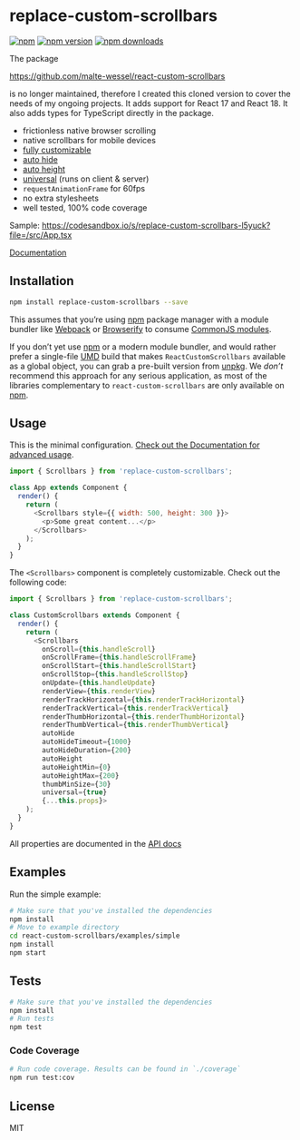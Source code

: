replace-custom-scrollbars
=========================

[![npm](https://img.shields.io/badge/npm-replace--custom--scrollbars-brightgreen.svg?style=flat-square)]()
[![npm version](https://img.shields.io/npm/v/replace-custom-scrollbars.svg?style=flat-square)](https://www.npmjs.com/package/replace-custom-scrollbars)
[![npm downloads](https://img.shields.io/npm/dm/replace-custom-scrollbars.svg?style=flat-square)](https://www.npmjs.com/package/replace-custom-scrollbars)

The package 

https://github.com/malte-wessel/react-custom-scrollbars

is no longer maintained, therefore I created this cloned version to cover the needs of my ongoing projects. It adds support for React 17 and React 18. It also adds types for TypeScript directly in the package. 

* frictionless native browser scrolling
* native scrollbars for mobile devices
* [fully customizable](https://github.com/felipecarrillo100/replace-custom-scrollbars/blob/master/docs/customization.md)
* [auto hide](https://github.com/felipecarrillo100/replace-custom-scrollbars/blob/master/docs/usage.md#auto-hide)
* [auto height](https://github.com/felipecarrillo100/replace-custom-scrollbars/blob/master/docs/usage.md#auto-height)
* [universal](https://github.com/felipecarrillo100/replace-custom-scrollbars/blob/master/docs/usage.md#universal-rendering) (runs on client & server)
* `requestAnimationFrame` for 60fps
* no extra stylesheets
* well tested, 100% code coverage

Sample: https://codesandbox.io/s/replace-custom-scrollbars-l5yuck?file=/src/App.tsx

[Documentation](https://github.com/felipecarrillo100/replace-custom-scrollbars/tree/master/docs)

## Installation
```bash
npm install replace-custom-scrollbars --save
```

This assumes that you’re using [npm](http://npmjs.com/) package manager with a module bundler like [Webpack](http://webpack.github.io) or [Browserify](http://browserify.org/) to consume [CommonJS modules](http://webpack.github.io/docs/commonjs.html).

If you don’t yet use [npm](http://npmjs.com/) or a modern module bundler, and would rather prefer a single-file [UMD](https://github.com/umdjs/umd) build that makes `ReactCustomScrollbars` available as a global object, you can grab a pre-built version from [unpkg](https://unpkg.com/react-custom-scrollbars@3.0.1/dist/react-custom-scrollbars.js). We *don’t* recommend this approach for any serious application, as most of the libraries complementary to `react-custom-scrollbars` are only available on [npm](http://npmjs.com/).

## Usage

This is the minimal configuration. [Check out the Documentation for advanced usage](https://github.com/felipecarrillo100/replace-custom-scrollbars/tree/master/docs).

```javascript
import { Scrollbars } from 'replace-custom-scrollbars';

class App extends Component {
  render() {
    return (
      <Scrollbars style={{ width: 500, height: 300 }}>
        <p>Some great content...</p>
      </Scrollbars>
    );
  }
}
```

The `<Scrollbars>` component is completely customizable. Check out the following code:

```javascript
import { Scrollbars } from 'replace-custom-scrollbars';

class CustomScrollbars extends Component {
  render() {
    return (
      <Scrollbars
        onScroll={this.handleScroll}
        onScrollFrame={this.handleScrollFrame}
        onScrollStart={this.handleScrollStart}
        onScrollStop={this.handleScrollStop}
        onUpdate={this.handleUpdate}
        renderView={this.renderView}
        renderTrackHorizontal={this.renderTrackHorizontal}
        renderTrackVertical={this.renderTrackVertical}
        renderThumbHorizontal={this.renderThumbHorizontal}
        renderThumbVertical={this.renderThumbVertical}
        autoHide
        autoHideTimeout={1000}
        autoHideDuration={200}
        autoHeight
        autoHeightMin={0}
        autoHeightMax={200}
        thumbMinSize={30}
        universal={true}
        {...this.props}>
    );
  }
}
```

All properties are documented in the [API docs](https://github.com/felipecarrillo100/replace-custom-scrollbars/blob/master/docs/API.md)

## Examples

Run the simple example:
```bash
# Make sure that you've installed the dependencies
npm install
# Move to example directory
cd react-custom-scrollbars/examples/simple
npm install
npm start
```

## Tests
```bash
# Make sure that you've installed the dependencies
npm install
# Run tests
npm test
```

### Code Coverage
```bash
# Run code coverage. Results can be found in `./coverage`
npm run test:cov
```


## License

MIT
